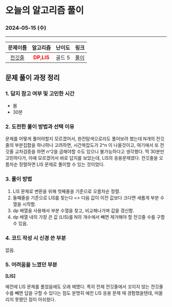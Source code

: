 # **오늘의 알고리즘 풀이**
### 2024-05-15 (수)
---

문제이름|알고리즘|난이도|링크|
|:---:|:---:|:---:|:---:|
|[전깃줄](https://www.acmicpc.net/problem/2565)|<span style="color:red">**DP,LIS**</span>|골드 5|[풀이](https://github.com/hotchapa/Algorithm/blob/284a46be598defecc1e54704c6279e7560a2d207/JS/Baekjoon/2565.js)|


## 문제 풀이 과정 정리

### 1. 답지 참고 여부 및 고민한 시간
- 봄
- 30분

### 2. 도전한 풀이 방법과 선택 이유
  문제를 어떻게 풀어야할지 모르겠어서, 완전탐색으로라도 풀어보려 했는데 N개의 전깃줄의 부분집합을 하나하나 고려하면, 시간복잡도가 2^n 이 나올것이고, 여기에서 또 전깃줄 교차검증을 하면 n^2을 곱해야할 수도 있으니 불가능하다고 생각했다. 딱 30분만 고민하다가, 아예 모르겠어서 바로 답지를 보았는데, LIS의 응용문제였다. 전깃줄을 오름차순 정렬하면 LIS 문제로 풀이할 수 있는 것이었다.

### 3. 풀이 방법

  1. LIS 문제로 변환을 위해 첫째줄을 기준으로 오름차순 정렬.
  2. 둘째줄을 기준으로 LIS를 찾는다 => 다음 값이 이전 값보다 크다면 새롭게 부분 수열을 시작함.
  3. dp 배열을 사용해서 부분 수열을 찾고, 비교해나가며 값을 갱신함.
  4. dp 배열 내의 가장 큰 값 (LIS)를 N의 개수에서 빼면 제거해야 할 전깃줄 수를 구할 수 있음.

### 4. 코드 작성 시 신경 쓴 부분

없음.

### 5. 어려움을 느꼈던 부분 

**[LIS]**

예전에 LIS 문제를 풀었음에도 오래 헤맸다. 특히 전체 전깃줄에서 꼬이지 않는 전깃줄 수를 빼면 답을 구할 수 있다는 점도 분명히 예전 LIS 응용 문제 때 경험했을텐데, 떠올리지 못했던 점이 아쉬웠다.